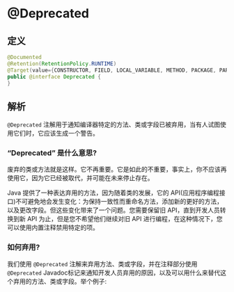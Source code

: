 # @Deprecated

## 定义

```java
@Documented
@Retention(RetentionPolicy.RUNTIME)
@Target(value={CONSTRUCTOR, FIELD, LOCAL_VARIABLE, METHOD, PACKAGE, PARAMETER, TYPE})
public @interface Deprecated {
}
```

## 解析

`@Deprecated` 注解用于通知编译器特定的方法、类或字段已被弃用，当有人试图使用它们时，它应该生成一个警告。

### “Deprecated” 是什么意思?

废弃的类或方法就是这样。它不再重要。它是如此的不重要，事实上，你不应该再使用它，因为它已经被取代，并可能在未来停止存在。

Java 提供了一种表达弃用的方法，因为随着类的发展，它的 API\(应用程序编程接口\)不可避免地会发生变化：为保持一致性而重命名方法，添加新的更好的方法，以及更改字段。但这些变化带来了一个问题。您需要保留旧 API，直到开发人员转换到新 API 为止，但是您不希望他们继续对旧 API 进行编程，在这种情况下，您可以使用内置注释禁用特定的项。

### 如何弃用?

我们使用 `@Deprecated` 注解来弃用方法、类或字段，并在注释部分使用 `@Deprecated` Javadoc标记来通知开发人员弃用的原因，以及可以用什么来替代这个弃用的方法、类或字段。举个例子:

